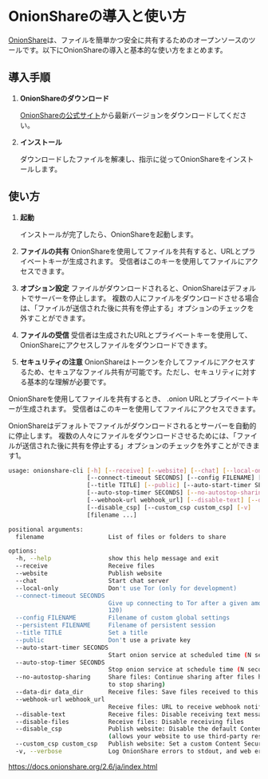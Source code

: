 # OnionShareの導入と使い方

[OnionShare](https://onionshare.org/)は、ファイルを簡単かつ安全に共有するためのオープンソースのツールです。以下にOnionShareの導入と基本的な使い方をまとめます。

## 導入手順

1. **OnionShareのダウンロード**

   [OnionShareの公式サイト](https://onionshare.org/)から最新バージョンをダウンロードしてください。

2. **インストール**

   ダウンロードしたファイルを解凍し、指示に従ってOnionShareをインストールします。

## 使い方

1. **起動**

   インストールが完了したら、OnionShareを起動します。

1. **ファイルの共有**
  OnionShareを使用してファイルを共有すると、URLとプライベートキーが生成されます。
  受信者はこのキーを使用してファイルにアクセスできます。
 
1. **オプション設定**
  ファイルがダウンロードされると、OnionShareはデフォルトでサーバーを停止します。
  複数の人にファイルをダウンロードさせる場合は、「ファイルが送信された後に共有を停止する」オプションのチェックを外すことができます。
  
1. **ファイルの受信**
  受信者は生成されたURLとプライベートキーを使用して、OnionShareにアクセスしファイルをダウンロードできます。

1. **セキュリティの注意**
  OnionShareはトークンを介してファイルにアクセスするため、セキュアなファイル共有が可能です。ただし、セキュリティに対する基本的な理解が必要です。


OnionShareを使用してファイルを共有するとき、 .onion URLとプライベートキーが生成されます。
受信者はこのキーを使用してファイルにアクセスできます。

OnionShareはデフォルトでファイルがダウンロードされるとサーバーを自動的に停止します。
複数の人々にファイルをダウンロードさせるためには、「ファイルが送信された後に共有を停止する」オプションのチェックを外すことができます1。


```sh
usage: onionshare-cli [-h] [--receive] [--website] [--chat] [--local-only]
                      [--connect-timeout SECONDS] [--config FILENAME] [--persistent FILENAME]
                      [--title TITLE] [--public] [--auto-start-timer SECONDS]
                      [--auto-stop-timer SECONDS] [--no-autostop-sharing] [--data-dir data_dir]
                      [--webhook-url webhook_url] [--disable-text] [--disable-files]
                      [--disable_csp] [--custom_csp custom_csp] [-v]
                      [filename ...]

positional arguments:
  filename                  List of files or folders to share

options:
  -h, --help                show this help message and exit
  --receive                 Receive files
  --website                 Publish website
  --chat                    Start chat server
  --local-only              Don't use Tor (only for development)
  --connect-timeout SECONDS
                            Give up connecting to Tor after a given amount of seconds (default:
                            120)
  --config FILENAME         Filename of custom global settings
  --persistent FILENAME     Filename of persistent session
  --title TITLE             Set a title
  --public                  Don't use a private key
  --auto-start-timer SECONDS
                            Start onion service at scheduled time (N seconds from now)
  --auto-stop-timer SECONDS
                            Stop onion service at schedule time (N seconds from now)
  --no-autostop-sharing     Share files: Continue sharing after files have been sent (default is
                            to stop sharing)
  --data-dir data_dir       Receive files: Save files received to this directory
  --webhook-url webhook_url
                            Receive files: URL to receive webhook notifications
  --disable-text            Receive files: Disable receiving text messages
  --disable-files           Receive files: Disable receiving files
  --disable_csp             Publish website: Disable the default Content Security Policy header
                            (allows your website to use third-party resources)
  --custom_csp custom_csp   Publish website: Set a custom Content Security Policy header
  -v, --verbose             Log OnionShare errors to stdout, and web errors to disk
```

https://docs.onionshare.org/2.6/ja/index.html